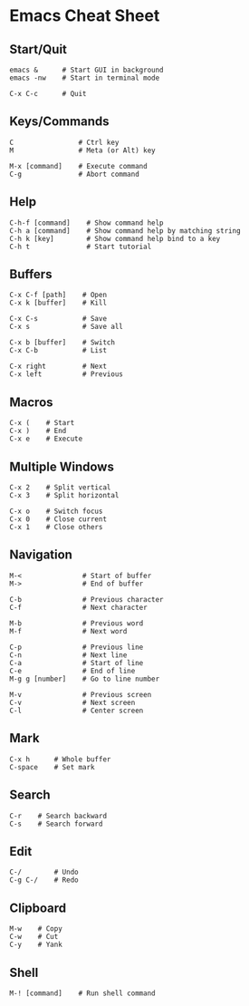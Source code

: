 # Emacs Cheat Sheet

## Start/Quit
```Shell
emacs &      # Start GUI in background
emacs -nw    # Start in terminal mode

C-x C-c      # Quit
```

## Keys/Commands
```Shell
C                # Ctrl key
M                # Meta (or Alt) key

M-x [command]    # Execute command
C-g              # Abort command
```

## Help
```Shell
C-h-f [command]    # Show command help
C-h a [command]    # Show command help by matching string
C-h k [key]        # Show command help bind to a key
C-h t              # Start tutorial
```

## Buffers
```Shell
C-x C-f [path]    # Open
C-x k [buffer]    # Kill

C-x C-s           # Save
C-x s             # Save all

C-x b [buffer]    # Switch
C-x C-b           # List

C-x right         # Next
C-x left          # Previous
```

## Macros
```Shell
C-x (    # Start
C-x )    # End
C-x e    # Execute
```

## Multiple Windows
```Shell
C-x 2    # Split vertical
C-x 3    # Split horizontal

C-x o    # Switch focus
C-x 0    # Close current
C-x 1    # Close others
```

## Navigation
```Shell
M-<               # Start of buffer
M->               # End of buffer

C-b               # Previous character
C-f               # Next character

M-b               # Previous word
M-f               # Next word

C-p               # Previous line
C-n               # Next line
C-a               # Start of line
C-e               # End of line
M-g g [number]    # Go to line number

M-v               # Previous screen
C-v               # Next screen
C-l               # Center screen
```

## Mark
```Shell
C-x h      # Whole buffer
C-space    # Set mark
```

## Search
```Shell
C-r    # Search backward
C-s    # Search forward
```

## Edit
```Shell
C-/        # Undo
C-g C-/    # Redo
```

## Clipboard
```Shell
M-w    # Copy
C-w    # Cut
C-y    # Yank
```

## Shell
```Shell
M-! [command]    # Run shell command
```
